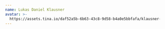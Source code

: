 ```yaml
---
name: Lukas Daniel Klausner
avatar: >-
  https://assets.tina.io/daf52a5b-6b63-43c8-9d58-b4a0e5bbfafa/klausner-lukas_portrait.jpeg
---
```


